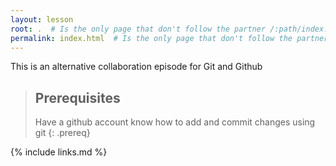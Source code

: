 ```yaml
---
layout: lesson
root: .  # Is the only page that don't follow the partner /:path/index.html
permalink: index.html  # Is the only page that don't follow the partner /:path/index.html
---
```

This is an alternative collaboration episode for Git and Github

> ## Prerequisites
>
> Have a github account
> know how to add and commit changes using git
{: .prereq}

{% include links.md %}
